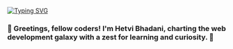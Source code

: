 [![Typing SVG](https://readme-typing-svg.demolab.com?font=Fira+Code&size=8&duration=3000&pause=1000&color=623FF7&multiline=true&width=435&lines=I'm+Hetvi+Bhadani%2C+charting+the+web+development+galaxy+with+a+zest+for+learning+and+curiosity.+)](https://git.io/typing-svg)

<h3>👋 Greetings, fellow coders! I'm Hetvi Bhadani, charting the web development galaxy with a zest for learning and curiosity. 🚀</h3>
<!--
**hetvi4700/hetvi4700** is a ✨ _special_ ✨ repository because its `README.md` (this file) appears on your GitHub profile.

Here are some ideas to get you started:

- 🔭 I’m currently working on ...
- 🌱 I’m currently learning ...
- 👯 I’m looking to collaborate on ...
- 🤔 I’m looking for help with ...
- 💬 Ask me about ...
- 📫 How to reach me: ...
- 😄 Pronouns: ...
- ⚡ Fun fact: ...
-->
